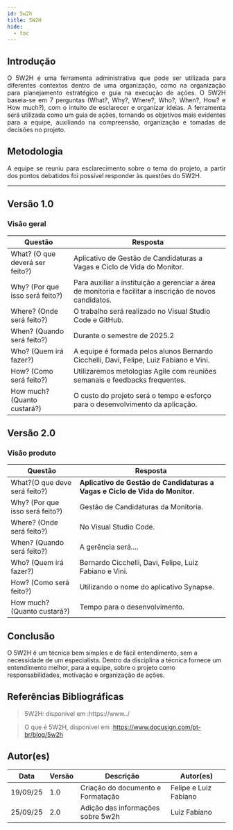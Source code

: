 ```yaml
---
id: 5w2h
title: 5W2H
hide:
  - toc
---
```


## Introdução

<p align = "justify">
    O 5W2H é uma ferramenta administrativa  que pode ser utilizada para diferentes contextos dentro de uma organização, como na organização para planejamento estratégico e guia na execução de ações. O 5W2H baseia-se em 7 perguntas (What?, Why?, Where?, Who?, When?, How? e How much?), com o intuito de esclarecer e organizar ideias. A ferramenta será utilizada como um guia de ações, tornando os objetivos mais evidentes para a equipe, auxiliando na compreensão, organização e tomadas de decisões no projeto.
</p>

## Metodologia

<p align = "justify">
    A equipe se reuniu para esclarecimento sobre o tema do projeto, a partir dos pontos debatidos foi possível responder às questões do 5W2H.  
</p>


---

## Versão 1.0

### Visão geral

|Questão|Resposta|
|-------|--------|
|What? (O que deverá ser feito?)|Aplicativo de Gestão de Candidaturas a Vagas e Ciclo de Vida do Monitor. |
|Why? (Por que isso será feito?)|Para auxiliar a instituição a gerenciar a área de monitoria e facilitar a inscrição de novos candidatos. |
|Where? (Onde será feito?)|O trabalho será realizado no Visual Studio Code e GitHub.|
|When? (Quando será feito?)|Durante o semestre de 2025.2|
|Who? (Quem irá fazer?)|A equipe é formada pelos alunos Bernardo Cicchelli, Davi, Felipe, Luiz Fabiano e Vini.|
|How? (Como será feito?)|Utilizaremos metologias Agile com reuniões semanais e feedbacks frequentes.|
|How much? (Quanto custará?)|O custo do projeto será o tempo e esforço para o desenvolvimento da aplicação.|


## Versão 2.0

### Visão produto

|Questão|Resposta|
|-------|--------|
|What?(O que deve será feito?)| **Aplicativo de Gestão de Candidaturas a Vagas e Ciclo de Vida do Monitor.**|
|Why? (Por que isso será feito?)| Gestão de Candidaturas da Monitoria.|
|Where? (Onde será feito?)|No Visual Studio Code.|
|When? (Quando será feito?)| A gerência será....|
|Who? (Quem irá fazer?)| Bernardo Cicchelli, Davi, Felipe, Luiz Fabiano e Vini.|
|How? (Como será feito?)| Utilizando o nome do aplicativo Synapse.|
|How much? (Quanto custará?)|Tempo para o desenvolvimento.|


## Conclusão

O 5W2H é um técnica bem simples e de fácil entendimento, sem a necessidade de um especialista. Dentro da disciplina a técnica fornece um entendimento melhor, para a equipe, sobre o projeto como responsabilidades, motivação e organização de ações.   
 
 
## Referências Bibliográficas
> 5W2H: disponivel em :https://www../

> O que é 5W2H, disponivel em :https://www.docusign.com/pt-br/blog/5w2h

## Autor(es)
| Data | Versão | Descrição | Autor(es) |
| -- | -- | -- | -- |
| 19/09/25 | 1.0 | Criação do documento e Formatação | Felipe e Luiz Fabiano | 
| 25/09/25 | 2.0 | Adição das informações sobre 5w2h | Luiz Fabiano | 
